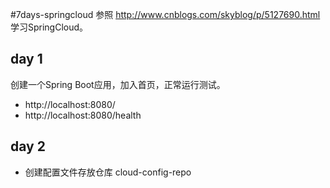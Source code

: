 #7days-springcloud
参照 http://www.cnblogs.com/skyblog/p/5127690.html 学习SpringCloud。

## day 1
创建一个Spring Boot应用，加入首页，正常运行测试。

* http://localhost:8080/
* http://localhost:8080/health

## day 2
* 创建配置文件存放仓库 cloud-config-repo
